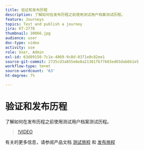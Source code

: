 ```yaml
---
title: 验证和发布历程
description: 了解如何在发布历程之前使用测试用户档案测试历程。
feature: Journeys
topics: Test and publish a journey
jira: KT-2778
thumbnail: 30066.jpg
audience: user
doc-type: video
activity: use
role: User, Admin
exl-id: 63d89150-7c1e-4869-9c8d-0371e0c82ee1
source-git-commit: 2735cd3a855e6e8a21381fb77683ed65dab6b1e5
workflow-type: tm+mt
source-wordcount: '63'
ht-degree: 7%

---
```


# 验证和发布历程

了解如何在发布历程之前使用测试用户档案测试历程。

>[!VIDEO](https://video.tv.adobe.com/v/30066?quality=12&learn=on)

有关的更多信息，请参阅产品文档 [测试旅程](https://experienceleague.adobe.com/docs/journeys/using/building-journeys/testing-the-journey.html)
和 [发布旅程](https://experienceleague.adobe.com/docs/journeys/using/building-journeys/publishing-the-journey.html)
